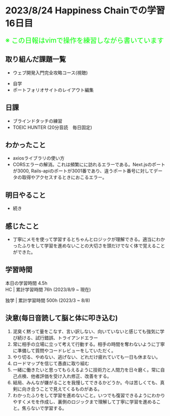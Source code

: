 # 2023/8/24 Happiness Chainでの学習16日目

<span style="font-size: 150%; color: lime;">※ この日報はvimで操作を練習しながら書いています</span>

## 取り組んだ課題一覧
- ウェブ開発入門完全攻略コース(視聴)
<!-- - Learn Git Branching ハンズオン -->
- 自学
- ポートフォリオサイトのレイアウト編集

## 日課
- ブラインドタッチの練習
- TOEIC HUNTER (20分音読　毎日固定)

<!-- ## 本日作成した or 編集したQiita記事URL -->

## わかったこと
- axiosライブラリの使い方
- CORSエラーの解消。これは頻繁にに訪れるエラーである。Next.jsのポートが3000, Rails-apiのポートが3001番であり、違うポート番号に対してデータの取得やアクセスするときにおこるエラー。
## 明日やること
- 続き

## 感じたこと
- 丁寧にメモを使って学習するとちゃんとロジックが理解できる。適当にわかったふりをして学習を進めないことの大切さを頭だけでなく体で覚えることができた。

## 学習時間
本日の学習時間 4.5h　 <br>
HC | 累計学習時間 76h (2023/8/9 ~ 現在)

独学 | 累計学習時間 500h (2023/3 ~ 8/8)


## 決意(毎日音読して脳と体に叩き込む)
1. 泥臭く黙って量をこなす、言い訳しない、向いていないと感じても強気に学び続ける、試行錯誤、トライアンドエラー
2. 常に相手の立場に立って考えて行動する。相手の時間を奪わないように丁寧に準備して質問やコードレビューをしていただく。
3. やり切る、やめない、逃げない、どれだけ疲れていても一日も休まない。
4. ロードマップを信じて愚直に取り組む
5. 一緒に働きたいと思ってもらえるように技術力と人間力を日々磨く。常に自己点検、他者評価を受け入れ修正、改善をする。
6. 結局、みんなが嫌がることを我慢してできるかどうか。今は苦しくても、真剣に向き合うことで見えてくるものがある。
7. わかったふりをして学習を進めないこと。いつでも復習できるようにわかりやすくメモを作成し、裏側のロジックまで理解して丁寧に学習を進めること。焦らないで学習する。


